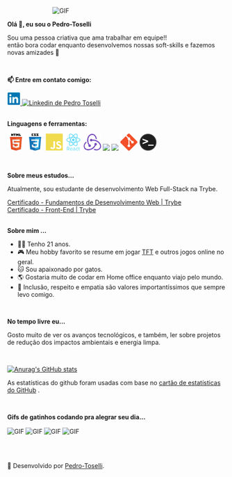 <img align="right" alt="GIF" src="https://media.giphy.com/media/KzJkzjggfGN5Py6nkT/giphy.gif" width="400px"> <br>


<div>
  <p><strong>Olá 👋, eu sou o Pedro-Toselli</strong></p>
  <p> Sou uma pessoa criativa que ama trabalhar em equipe!! <br> então bora codar enquanto desenvolvemos nossas soft-skills e fazemos novas amizades 🙌 </p>
</div>

<br>

<div>
  <p><strong>📫 Entre em contato comigo:</strong></p>
  <a target="_blank" href="https://www.linkedin.com/in/pedrotoselli/" rel="nofollow">
   <img alt="LinkdeIn de Pedro Toselli" width="30px" src="https://raw.githubusercontent.com/devicons/devicon/master/icons/linkedin/linkedin-original.svg">
  </a>
  <a target="_blank" href="https://www.instagram.com/phtoselli/" rel="nofollow">
   <img alt="Linkedin de Pedro Toselli" width="30px" src="https://user-images.githubusercontent.com/73919445/119417237-c38b4780-bccb-11eb-8001-3e84505a84f5.png">
  </a>
<!--   <a target="_blank" href="LINK DO FACEBOOK" rel="nofollow">
   <img alt="Linkedin de Pedro Toselli" width="40px" src="https://cdn.jsdelivr.net/gh/devicons/devicon/icons/facebook/facebook-original.svg">
  </a>  -->
  
  <br>
<!--   ✉️ <strong>e-mail:</strong> <a href="mailto:phtoselli@gmail.com?Subject=Vim%20pelo%20seu%20github%20para%20te%20dizer%20...">phtoselli@gmail.com</a> -->
</div>

<br>

<div>
  <p><strong>Linguagens e ferramentas: </strong></p>
<p>
  <img width="40px" src="https://raw.githubusercontent.com/devicons/devicon/master/icons/html5/html5-original-wordmark.svg" />
  <img width="40px" src="https://raw.githubusercontent.com/devicons/devicon/master/icons/css3/css3-original-wordmark.svg" />
  <img width="40px" src="https://raw.githubusercontent.com/devicons/devicon/master/icons/javascript/javascript-plain.svg" />
  <img width="40px" src="https://raw.githubusercontent.com/devicons/devicon/master/icons/react/react-original-wordmark.svg" />
  <img width="40px" src="https://raw.githubusercontent.com/devicons/devicon/master/icons/redux/redux-original.svg" />
<!--   <img width="50px" src="https://pics.freeicons.io/uploads/icons/png/5894313931548218185-512.png" /> jest -->
  <img width="40px" src="https://cdn.jsdelivr.net/gh/devicons/devicon/icons/jest/jest-plain.svg" />
  <img width="40px" src="https://cdn.jsdelivr.net/gh/devicons/devicon/icons/mysql/mysql-original.svg" /> 
<!--  <img width="50px" src="https://cdn.jsdelivr.net/gh/devicons/devicon/icons/mongodb/mongodb-original-wordmark.svg" /> -->
<!--   <img width="50px" src="https://cdn.jsdelivr.net/gh/devicons/devicon/icons/nodejs/nodejs-original.svg" /> -->
  <img width="40px" src="https://raw.githubusercontent.com/devicons/devicon/master/icons/git/git-original.svg" />
  <img width="40px" src="https://raw.githubusercontent.com/github/explore/80688e429a7d4ef2fca1e82350fe8e3517d3494d/topics/terminal/terminal.png" />
</p>
</div>

<br>  

<div>
  <p> <strong>Sobre meus estudos...</strong></P>
  <p> Atualmente, sou estudante de desenvolvimento Web Full-Stack na Trybe. </p>
  <a target="_blank" href="https://drive.google.com/file/d/1J-r_RgoabvvtvuTyoCKAjBJBPXUHjJBB/view?usp=sharing">
    Certificado - Fundamentos de Desenvolvimento Web | Trybe
  </a>
  <br>
  <a target="_blank" href="https://drive.google.com/file/d/1IYLdaa5c5Yx35Ooe7ZMKXhDUt9mSr685/view?usp=sharing">
    Certificado - Front-End | Trybe
  </a>
</div>

<br>

<div>
  <p><strong>Sobre mim ...</strong></p>
  <ul>
    <li>🙇‍♂️ Tenho 21 anos. </li>
    <li>🎮 Meu hobby favorito se resume em jogar <a href="https://teamfighttactics.leagueoflegends.com/pt-br/">TFT</a> e outros jogos online no geral. </li>
   <li>🐱 Sou apaixonado por gatos. </li>
    <li>🌎 Gostaria muito de codar em Home office enquanto viajo pelo mundo. </li>
    <li>💁 Inclusão, respeito e empatia são valores importantíssimos que sempre levo comigo.</li>
  </ul>
</div>

<br>

<div>
  <p><strong>No tempo livre eu...</strong></p>
  <p>Gosto muito de ver os avanços tecnológicos, e também, ler sobre projetos de redução dos impactos ambientais e energia limpa.</p>
</div>

<br>


[![Anurag's GitHub stats](https://github-readme-stats.vercel.app/api?username=Pedro-Toselli&show_icons=true)](https://github.com/Pedro-Toselli/github-readme-stats)

As estatísticas do github foram usadas com base no <a target="_blank" href="https://github.com/anuraghazra/github-readme-stats">cartão de estatísticas do GitHub</a> .

<br>

<p><strong>Gifs de gatinhos codando pra alegrar seu dia...</strong></p>
<p>
  <img align="center" alt="GIF" src="https://media.giphy.com/media/LWJ7cKyiWPCnVyuAhT/giphy.gif" width="80px">
  <img align="center" alt="GIF" src="https://media.giphy.com/media/maNB0qAiRVAty/giphy.gif" width="80px">
  <img align="center" alt="GIF" src="https://media.giphy.com/media/unQ3IJU2RG7DO/giphy.gif" width="80px">
  <img align="center" alt="GIF" src="https://media.giphy.com/media/905GG7MjDw61q/giphy.gif" width="80px">
</p>

<br>

<br>

🥇 Desenvolvido por <a href="https://github.com/Pedro-Toselli" >Pedro-Toselli</a>.
